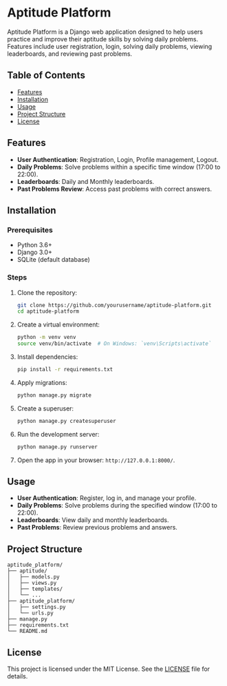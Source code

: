# Aptitude Platform

Aptitude Platform is a Django web application designed to help users practice and improve their aptitude skills by solving daily problems. Features include user registration, login, solving daily problems, viewing leaderboards, and reviewing past problems.

## Table of Contents

- [Features](#features)
- [Installation](#installation)
- [Usage](#usage)
- [Project Structure](#project-structure)
- [License](#license)

## Features

- **User Authentication**: Registration, Login, Profile management, Logout.
- **Daily Problems**: Solve problems within a specific time window (17:00 to 22:00).
- **Leaderboards**: Daily and Monthly leaderboards.
- **Past Problems Review**: Access past problems with correct answers.

## Installation

### Prerequisites

- Python 3.6+
- Django 3.0+
- SQLite (default database)

### Steps

1. Clone the repository:
   ```bash
   git clone https://github.com/yourusername/aptitude-platform.git
   cd aptitude-platform
   ```
2. Create a virtual environment:
   ```bash
   python -m venv venv
   source venv/bin/activate  # On Windows: `venv\Scripts\activate`
   ```
3. Install dependencies:
   ```bash
   pip install -r requirements.txt
   ```
4. Apply migrations:
   ```bash
   python manage.py migrate
   ```
5. Create a superuser:
   ```bash
   python manage.py createsuperuser
   ```
6. Run the development server:
   ```bash
   python manage.py runserver
   ```
7. Open the app in your browser: `http://127.0.0.1:8000/`.

## Usage

- **User Authentication**: Register, log in, and manage your profile.
- **Daily Problems**: Solve problems during the specified window (17:00 to 22:00).
- **Leaderboards**: View daily and monthly leaderboards.
- **Past Problems**: Review previous problems and answers.

## Project Structure

```
aptitude_platform/
├── aptitude/
│   ├── models.py
│   ├── views.py
│   ├── templates/
│   └── ...
├── aptitude_platform/
│   ├── settings.py
│   └── urls.py
├── manage.py
├── requirements.txt
└── README.md
```

## License

This project is licensed under the MIT License. See the [LICENSE](LICENSE) file for details.
